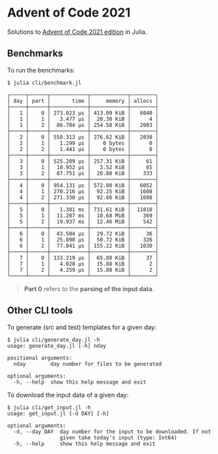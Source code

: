 # Advent of Code 2021

Solutions to [Advent of Code 2021 edition](https://adventofcode.com/2021) in Julia.

## Benchmarks

To run the benchmarks:

    $ julia cli/benchmark.jl

```
┌─────┬──────┬────────────┬────────────┬────────┐
│ day │ part │       time │     memory │ allocs │
├─────┼──────┼────────────┼────────────┼────────┤
│   1 │    0 │ 273.023 μs │ 413.09 KiB │   6040 │
│   1 │    1 │   3.477 μs │  20.30 KiB │      4 │
│   1 │    2 │  86.784 μs │ 254.58 KiB │   2003 │
├─────┼──────┼────────────┼────────────┼────────┤
│   2 │    0 │ 550.313 μs │ 276.62 KiB │   2038 │
│   2 │    1 │   1.299 μs │    0 bytes │      0 │
│   2 │    2 │   1.441 μs │    0 bytes │      0 │
├─────┼──────┼────────────┼────────────┼────────┤
│   3 │    0 │ 525.209 μs │ 257.31 KiB │     61 │
│   3 │    1 │  10.952 μs │   3.52 KiB │     65 │
│   3 │    2 │  87.751 μs │  20.88 KiB │    333 │
├─────┼──────┼────────────┼────────────┼────────┤
│   4 │    0 │ 954.131 μs │ 572.00 KiB │   6052 │
│   4 │    1 │ 270.216 μs │  92.25 KiB │   1608 │
│   4 │    2 │ 271.330 μs │  92.66 KiB │   1608 │
├─────┼──────┼────────────┼────────────┼────────┤
│   5 │    0 │   1.381 ms │ 731.61 KiB │  11010 │
│   5 │    1 │  11.207 ms │  10.68 MiB │    369 │
│   5 │    2 │  19.937 ms │  12.46 MiB │    542 │
├─────┼──────┼────────────┼────────────┼────────┤
│   6 │    0 │  43.504 μs │  29.72 KiB │     36 │
│   6 │    1 │  25.090 μs │  50.72 KiB │    326 │
│   6 │    2 │  77.841 μs │ 155.22 KiB │   1030 │
├─────┼──────┼────────────┼────────────┼────────┤
│   7 │    0 │ 133.219 μs │  65.88 KiB │     37 │
│   7 │    1 │   4.028 μs │  15.88 KiB │      2 │
│   7 │    2 │   4.259 μs │  15.88 KiB │      2 │
└─────┴──────┴────────────┴────────────┴────────┘

```

> **Part 0** refers to the **parsing of the input data**.

## Other CLI tools

To generate (src and test) templates for a given day:
```
$ julia cli/generate_day.jl -h
usage: generate_day.jl [-h] nday

positional arguments:
  nday        day number for files to be generated

optional arguments:
  -h, --help  show this help message and exit
```

To download the input data of a given day:
```
$ julia cli/get_input.jl -h
usage: get_input.jl [-d DAY] [-h]

optional arguments:
  -d, --day DAY  day number for the input to be downloaded. If not
                 given take today's input (type: Int64)
  -h, --help     show this help message and exit
```
